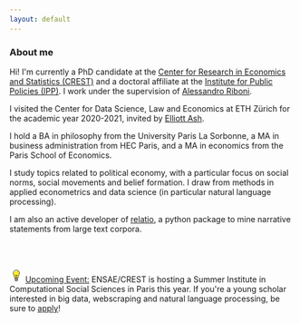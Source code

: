 ```yaml
---
layout: default
---
```


### About me

Hi! I'm currently a PhD candidate at the [Center for Research in Economics and Statistics (CREST)](http://crest.science/) and a doctoral affiliate at the [Institute for Public Policies (IPP)](https://www.ipp.eu/). I work under the supervision of [Alessandro Riboni](https://sites.google.com/site/alessandroriboni/). 

I visited the Center for Data Science, Law and Economics at ETH Zürich for the academic year 2020-2021, invited by [Elliott Ash](https://elliottash.com/).

I hold a BA in philosophy from the University Paris La Sorbonne, a MA in business administration from HEC Paris, and a MA in economics from the Paris School of Economics.

I study topics related to political economy, with a particular focus on social norms, social movements and belief formation. I draw from methods in applied econometrics and data science (in particular natural language processing). 

I am also an active developer of [relatio](https://github.com/elliottash/narrative-nlp), a python package to mine narrative statements from large text corpora. 

<br><br>

<a target="_blank" class="icon"> <img class="fa fa-twitter fa-lg" src = "./assets/img/alert.png" style="height:24px; width:24px"> </a> <u>Upcoming Event:</u> ENSAE/CREST is hosting a Summer Institute in Computational Social Sciences in Paris this year. If you're a young scholar interested in big data, webscraping and natural language processing, be sure to [apply](https://sicss.io/2022/paris/)! 
